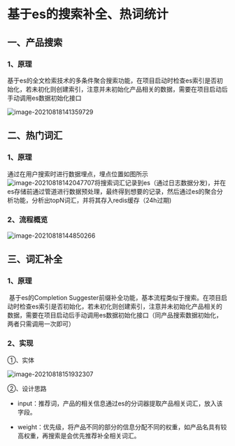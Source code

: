 # 基于es的搜索补全、热词统计



## 一、产品搜索

### 1、原理

​        基于es的全文检索技术的多条件聚合搜索功能，在项目启动时检查es索引是否初始化，若未初化则创建索引，注意并未初始化产品相关的数据，需要在项目启动后手动调用es数据初始化接口

![image-20210818141359729](C:\Users\liudong\AppData\Roaming\Typora\typora-user-images\image-20210818141359729.png)



## 二、热门词汇

### 1、原理

通过在用户搜索时进行数据埋点，埋点位置如图所示![image-20210818142047707](C:\Users\liudong\AppData\Roaming\Typora\typora-user-images\image-20210818142047707.png)将搜索词汇记录到es（通过日志数据分发)，并在es存储前通过管道进行数据预处理，最终得到想要的记录，然后通过es的聚合分析功能，分析出topN词汇，并将其存入redis缓存（24h过期)

### 2、流程概览

![image-20210818144850266](C:\Users\liudong\AppData\Roaming\Typora\typora-user-images\image-20210818144850266.png)

## 三、词汇补全

### 1、原理

​       基于es的Completion Suggester前缀补全功能，基本流程类似于搜索。在项目启动时检查es索引是否初始化，若未初化则创建索引，注意并未初始化产品相关的数据，需要在项目启动后手动调用es数据初始化接口（同产品搜索数据初始化，两者只需调用一次即可）

### 2、实现

①、实体

![image-20210818151932307](C:\Users\liudong\AppData\Roaming\Typora\typora-user-images\image-20210818151932307.png)

②、设计思路

+ input：推荐词，产品的相关信息通过es的分词器提取产品相关词汇，放入该字段。

+ weight：优先级，将产品不同的部分的信息分配不同的权重，如产品名具有较高权重，再搜索是会优先推荐补全相关词汇。

